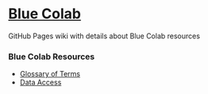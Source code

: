 # [Blue Colab](readme.md)
GitHub Pages wiki with details about Blue Colab resources

### Blue Colab Resources
* [Glossary of Terms](glossary.md)
* [Data Access](data.md)